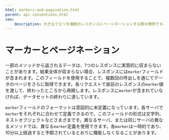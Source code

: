 ```yaml
---
html: markers-and-pagination.html
parent: api-conventions.html
seo:
    description: 大きなクエリを複数のレスポンスにページネーションする際の慣例です。
---
```

# マーカーとページネーション

一部のメソッドから返されるデータは、1つのレスポンスに実質的に収まらないことがあります。結果全体が収まらない場合、レスポンスには`marker`フィールドが含まれます。このフィールドを使用することで、複数回の呼出しを通じてデータのページをさらに取得できます。各リクエストで直前のレスポンスの`marker`値を渡して、終わったところから再開します。レスポンスに`marker`が含まれていなければ、データセットの終わりに達しています。

`marker`フィールドのフォーマットは意図的に未定義になっています。各サーバで`marker`をそれぞれに合わせて定義できるので、このフィールドの形式は文字列、ネストオブジェクトなどさまざまです。異なるサーバ、または同じサーバの異なるメソッドでは、異なる`marker`定義を使用できます。各`marker`は一時的であり、10分以上経過すると予期されているとおりに機能しなくなることがあります。
